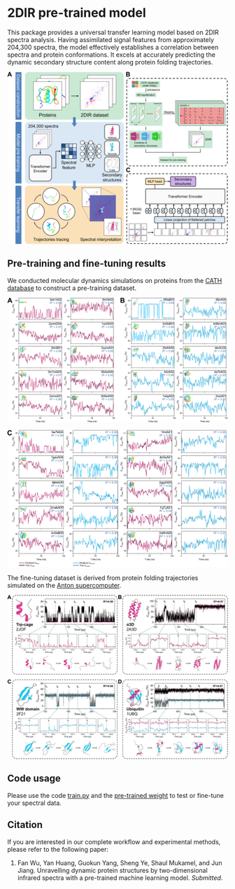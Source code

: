 # 2DIR pre-trained model
This package provides a universal transfer learning model based on 2DIR spectra analysis. Having assimilated signal features from approximately 204,300 spectra, the model effectively establishes a correlation between spectra and protein conformations. It excels at accurately predicting the dynamic secondary structure content along protein folding trajectories.

![Image text](https://github.com/SaintCloud-0013/2DIR-ML/blob/main/figures/Figure1.png)

## Pre-training and fine-tuning results
We conducted molecular dynamics simulations on proteins from the [CATH database](https://www.cathdb.info/browse/tree) to construct a pre-training dataset.

![Image text](https://github.com/SaintCloud-0013/2DIR-ML/blob/main/figures/Figure2A.png)

![Image text](https://github.com/SaintCloud-0013/2DIR-ML/blob/main/figures/Figure2B.png)

The fine-tuning dataset is derived from protein folding trajectories simulated on the [Anton supercomputer](https://www.deshawresearch.com/technology.html).

![Image text](https://github.com/SaintCloud-0013/2DIR-ML/blob/main/figures/Figure3.png)

## Code usage
Please use the code [train.py](https://github.com/SaintCloud-0013/2DIR-ML/blob/main/2dir_ml/train.py) and the [pre-trained weight](https://drive.google.com/file/d/1zpMjeEr3i9k45HjBlF6f98qBy8UuGDlF/view?usp=drive_link) to test or fine-tune your spectral data.

## Citation
If you are interested in our complete workflow and experimental methods, please refer to the following paper:
1. Fan Wu, Yan Huang, Guokun Yang, Sheng Ye, Shaul Mukamel, and Jun Jiang. Unravelling dynamic protein structures by two-dimensional infrared spectra with a pre-trained machine learning model. *Submitted*.

